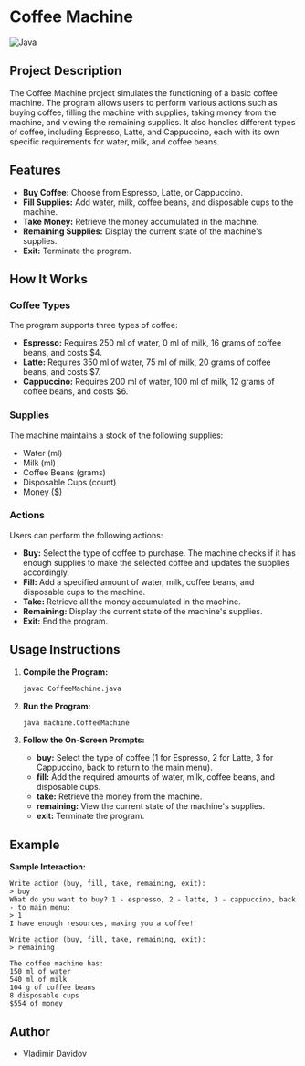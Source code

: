 # Coffee Machine

![Java](https://img.shields.io/badge/Java-ED8B00?style=for-the-badge&logo=java&logoColor=white)

## Project Description

The Coffee Machine project simulates the functioning of a basic coffee machine. The program allows users to perform various actions such as buying coffee, filling the machine with supplies, taking money from the machine, and viewing the remaining supplies. It also handles different types of coffee, including Espresso, Latte, and Cappuccino, each with its own specific requirements for water, milk, and coffee beans.

## Features

- **Buy Coffee:** Choose from Espresso, Latte, or Cappuccino.
- **Fill Supplies:** Add water, milk, coffee beans, and disposable cups to the machine.
- **Take Money:** Retrieve the money accumulated in the machine.
- **Remaining Supplies:** Display the current state of the machine's supplies.
- **Exit:** Terminate the program.

## How It Works

### Coffee Types

The program supports three types of coffee:
- **Espresso:** Requires 250 ml of water, 0 ml of milk, 16 grams of coffee beans, and costs $4.
- **Latte:** Requires 350 ml of water, 75 ml of milk, 20 grams of coffee beans, and costs $7.
- **Cappuccino:** Requires 200 ml of water, 100 ml of milk, 12 grams of coffee beans, and costs $6.

### Supplies

The machine maintains a stock of the following supplies:
- Water (ml)
- Milk (ml)
- Coffee Beans (grams)
- Disposable Cups (count)
- Money ($)

### Actions

Users can perform the following actions:
- **Buy:** Select the type of coffee to purchase. The machine checks if it has enough supplies to make the selected coffee and updates the supplies accordingly.
- **Fill:** Add a specified amount of water, milk, coffee beans, and disposable cups to the machine.
- **Take:** Retrieve all the money accumulated in the machine.
- **Remaining:** Display the current state of the machine's supplies.
- **Exit:** End the program.

## Usage Instructions

1. **Compile the Program:**
   ```bash
   javac CoffeeMachine.java
   ```

2. **Run the Program:**
   ```bash
   java machine.CoffeeMachine
   ```

3. **Follow the On-Screen Prompts:**
   - **buy:** Select the type of coffee (1 for Espresso, 2 for Latte, 3 for Cappuccino, back to return to the main menu).
   - **fill:** Add the required amounts of water, milk, coffee beans, and disposable cups.
   - **take:** Retrieve the money from the machine.
   - **remaining:** View the current state of the machine's supplies.
   - **exit:** Terminate the program.

## Example

**Sample Interaction:**
```
Write action (buy, fill, take, remaining, exit):
> buy
What do you want to buy? 1 - espresso, 2 - latte, 3 - cappuccino, back - to main menu:
> 1
I have enough resources, making you a coffee!

Write action (buy, fill, take, remaining, exit):
> remaining

The coffee machine has:
150 ml of water
540 ml of milk
104 g of coffee beans
8 disposable cups
$554 of money
```

## Author

- Vladimir Davidov
